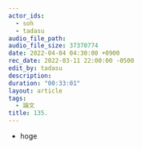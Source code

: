 ```yaml
---
actor_ids:
  - soh
  - tadasu
audio_file_path: 
audio_file_size: 37370774
date: 2022-04-04 04:30:00 +0900
rec_date: 2022-03-11 22:00:00 -0500
edit_by: tadasu
description: 
duration: "00:33:01"
layout: article
tags:
  - 論文
title: 135. 
---
```


- hoge
